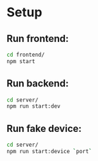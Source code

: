 # Setup

## Run frontend:

```bash
cd frontend/
npm start
```

## Run backend:

```bash
cd server/
npm run start:dev
```

## Run fake device:

```bash
cd server/
npm run start:device `port`
```
